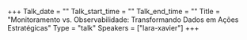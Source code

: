 +++
Talk_date = ""
Talk_start_time = ""
Talk_end_time = ""
Title = "Monitoramento vs. Observabilidade: Transformando Dados em Ações Estratégicas"
Type = "talk"
Speakers = ["lara-xavier"]
+++


